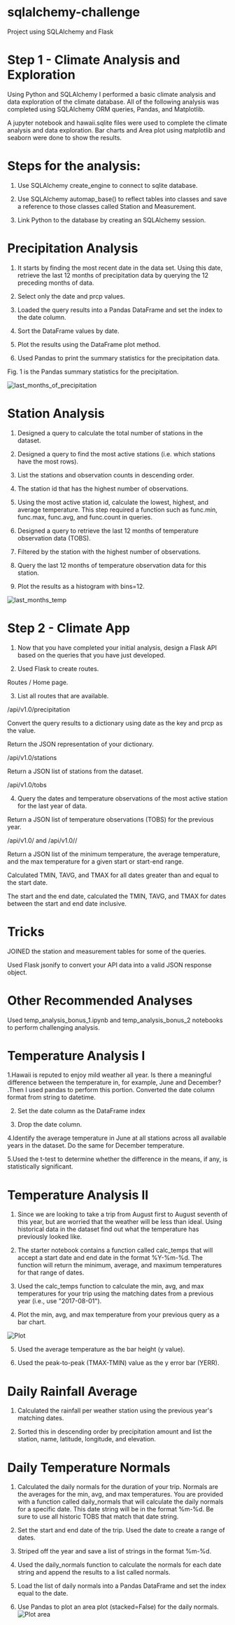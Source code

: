 # sqlalchemy-challenge
Project using SQLAlchemy and Flask

# Step 1 - Climate Analysis and Exploration

Using Python and SQLAlchemy I performed a basic climate analysis and data exploration of the climate database. All of the following analysis was completed using SQLAlchemy ORM queries, Pandas, and Matplotlib.

A jupyter notebook and hawaii.sqlite files were used to complete the climate analysis and data exploration. Bar charts and Area plot using matplotlib and seaborn were done to show the results.

#   Steps for the analysis:

1. Use SQLAlchemy create_engine to connect to sqlite database.


2. Use SQLAlchemy automap_base() to reflect tables into classes and save a reference to those classes called Station and Measurement.


3. Link Python to the database by creating an SQLAlchemy session.



# Precipitation Analysis


1. It starts by finding the most recent date in the data set. Using this date, retrieve the last 12 months of precipitation data by querying the 12 preceding months of data. 

2. Select only the date and prcp values.

3. Loaded the query results into a Pandas DataFrame and set the index to the date column.

4. Sort the DataFrame values by date.

5. Plot the results using the DataFrame plot method.

6. Used Pandas to print the summary statistics for the precipitation data.

Fig. 1 is the Pandas summary statistics for the precipitation.

![last_months_of_precipitation](https://github.com/Yazz-01/sqlalchemy-challenge/blob/main/output_figures/last_months_of_precipitation_data.png)



# Station Analysis


1. Designed a query to calculate the total number of stations in the dataset.


2. Designed a query to find the most active stations (i.e. which stations have the most rows).


3. List the stations and observation counts in descending order.


4. The station id that has the highest number of observations.


5. Using the most active station id, calculate the lowest, highest, and average temperature. This step required a function such as func.min, func.max, func.avg, and func.count in queries.


6. Designed a query to retrieve the last 12 months of temperature observation data (TOBS).


7. Filtered by the station with the highest number of observations.


8. Query the last 12 months of temperature observation data for this station.


9. Plot the results as a histogram with bins=12.

![last_months_temp](https://github.com/Yazz-01/sqlalchemy-challenge/blob/main/output_figures/last_months_of_temp_data.png)



# Step 2 - Climate App

1. Now that you have completed your initial analysis, design a Flask API based on the queries that you have just developed.

2. Used Flask to create routes.


Routes
/
Home page.


3. List all routes that are available.

/api/v1.0/precipitation

Convert the query results to a dictionary using date as the key and prcp as the value.

Return the JSON representation of your dictionary.


/api/v1.0/stations

Return a JSON list of stations from the dataset.

/api/v1.0/tobs


4. Query the dates and temperature observations of the most active station for the last year of data.

Return a JSON list of temperature observations (TOBS) for the previous year.

/api/v1.0/<start> and /api/v1.0/<start>/<end>

Return a JSON list of the minimum temperature, the average temperature, and the max temperature for a given start or start-end range.

Calculated TMIN, TAVG, and TMAX for all dates greater than and equal to the start date.

The start and the end date, calculated the TMIN, TAVG, and TMAX for dates between the start and end date inclusive.


  
#   Tricks

JOINED the station and measurement tables for some of the queries.

Used Flask jsonify to convert your API data into a valid JSON response object.



#   Other Recommended Analyses


Used temp_analysis_bonus_1.ipynb and temp_analysis_bonus_2 notebooks to perform challenging analysis.



# Temperature Analysis I


1.Hawaii is reputed to enjoy mild weather all year. Is there a meaningful difference between the temperature in, for example, June and December? .Then I used pandas to perform this portion. Converted the date column format from string to datetime.

2. Set the date column as the DataFrame index

3. Drop the date column.

4.Identify the average temperature in June at all stations across all available years in the dataset. Do the same for December temperature.

5.Used the t-test to determine whether the difference in the means, if any, is statistically significant. 


# Temperature Analysis II


1. Since we are looking to take a trip from August first to August seventh of this year, but are worried that the weather will be less than ideal. Using historical data in the dataset find out what the temperature has previously looked like.


2. The starter notebook contains a function called calc_temps that will accept a start date and end date in the format %Y-%m-%d. The function will return the minimum, average, and maximum temperatures for that range of dates.


3. Used the calc_temps function to calculate the min, avg, and max temperatures for your trip using the matching dates from a previous year (i.e., use "2017-08-01").


4. Plot the min, avg, and max temperature from your previous query as a bar chart.

  ![Plot](https://github.com/Yazz-01/sqlalchemy-challenge/blob/main/output_figures/average_trip_temperature.png)


5. Used the average temperature as the bar height (y value).


6. Used the peak-to-peak (TMAX-TMIN) value as the y error bar (YERR).






# Daily Rainfall Average


1. Calculated the rainfall per weather station using the previous year's matching dates.

2. Sorted this in descending order by precipitation amount and list the station, name, latitude, longitude, and elevation.




# Daily Temperature Normals


1. Calculated the daily normals for the duration of your trip. Normals are the averages for the min, avg, and max temperatures. You are provided with a function called daily_normals that will calculate the daily normals for a specific date. This date string will be in the format %m-%d. Be sure to use all historic TOBS that match that date string.


2. Set the start and end date of the trip. Used the date to create a range of dates.


3. Striped off the year and save a list of strings in the format %m-%d.


4. Used the daily_normals function to calculate the normals for each date string and append the results to a list called normals.

5. Load the list of daily normals into a Pandas DataFrame and set the index equal to the date.

6. Use Pandas to plot an area plot (stacked=False) for the daily normals.
![Plot area](https://github.com/Yazz-01/sqlalchemy-challenge/blob/main/output_figures/trip_date_ranges_temp.png)
